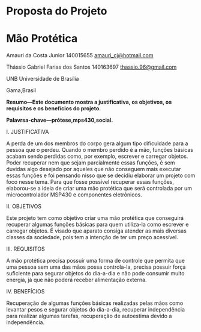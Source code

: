 # Proposta do Projeto
# Mão Protética

Amauri da Costa Junior  140015655  amauri_cj@hotmail.com

Thássio Gabriel Farias dos Santos  140163697  thassio.96@gmail.com

UNB  Universidade de Brasília

Gama,Brasil


**Resumo—Este documento mostra a justificativa, os objetivos, os requisitos e os benefícios do projeto.**

**Palavrsa-chave—prótese,mps430,social.**

I. JUSTIFICATIVA 

  A perda de um dos membros do corpo gera algum tipo dificuldade para a pessoa que o perdeu. Quando o membro perdido é a mão, funções básicas acabam sendo perdidas como, por exemplo, escrever e carregar objetos. Poder recuperar nem que sejam parcialmente essas funções, é sem duvidas algo desejado por aqueles que não conseguem mais executar essas funções e foi pensando nisso que se decidiu elaborar um projeto com foco nesse tema. Para que fosse possível recuperar essas funções, elaborou-se a ideia de criar uma mão protética que será controlada por um microcontrolador MSP430 e componentes eletrônicos.

II. OBJETIVOS

  Este projeto tem como objetivo criar uma mão protética que conseguirá recuperar algumas funções básicas para quem utiliza-la como escrever e carregar objetos. É visado que aparato consiga atender as mais diversas classes da sociedade, pois tem a intenção de ter um preço acessível.

III.	REQUISITOS

  A mão protética precisa possuir uma forma de controle que permita que uma pessoa sem uma das mãos possa controla-la, precisa possuir força suficiente para segurar objetos do dia-a-dia e não pode consumir muito energia, já que não poderá receber alimentação externa.

IV.	BENEFÍCIOS

  Recuperação de algumas funções básicas realizadas pelas mãos como levantar pesos e segurar objetos do dia-a-dia, recuperar independência para realizar algumas tarefas, recuperação de autoestima devido a independência.
